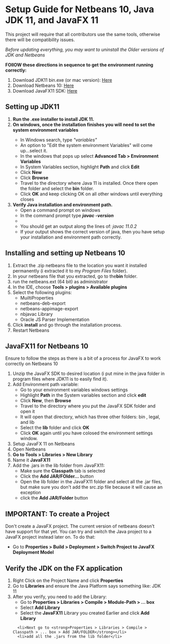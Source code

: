 <h1>Setup Guide for Netbeans 10, Java JDK 11, and JavaFX 11</h1>

<p>This project will require that all contributors use the same tools, otherwise there will be compatibility issues.</p>
<p><em>Before updating everything, you may want to uninstall the Older versions of JDK and Netbeans</em></p>
<strong>FOllOW these directions in sequence to get the environment running correctly:</strong>
<ol>
  <li>Download JDK11 bin.exe (or mac version): <a href ="https://www.oracle.com/technetwork/java/javase/downloads/jdk11-downloads-5066655.html">Here</a></li>
  <li>Download Netbeans 10: <a href="https://www-us.apache.org/dist/incubator/netbeans/incubating-netbeans/incubating-10.0/incubating-netbeans-10.0-bin.zip">Here</a></li>
  <li>Download JavaFX11 SDK: <a href="https://gluonhq.com/products/javafx/">Here</a></li>
</ol>

<h2>Setting up JDK11</h2>
<ol>
  <li><strong>Run the .exe installer to install JDK 11.</strong></li>
  <li><strong>On windows, once the installation finishes you will need to set the system environment variables</strong></li>
  <ul>
    <li>In Windows search, type <em>"variables"</em></li>
    <li>An option to "Edit the system environment Variables" will come up...select it.</li>
    <li>In the windows that pops up select <strong>Advanced Tab > Environment Variables</strong></li>
    <li>In System Variables section, highlight <strong>Path</strong> and click <strong>Edit</strong></li>
    <li>Click <strong>New</strong></li>
    <li>Click <strong>Browse</strong></li>
    <li>Travel to the directory where Java 11 is installed.  Once there open the folder and select the <strong>bin</strong> folder.</li>
    <li>Click <strong>OK</strong> and keep clicking OK on all other windows until everything closes</li>
  </ul>
  <li><strong>Verify Java installation and environment path.</strong>
    <ul>
        <li>Open a command prompt on windows</li>
        <li>In the command prompt type <strong><em>javac -version</em></strong><li>
        <li>You should get an output along the lines of: <em>javac 11.0.2</em></li>
        <li>If your output shows the correct version of java, then you have setup your installation and environment path correctly.</li>
    </ul>
  </li>
    
  
</ol>

<h2>Installing and setting up Netbeans 10</h2>

<ol>
  <li>Extract the .zip netbeans file to the location you want it installed permanently (i extracted it to my <em>Program Files</em> folder).</li>
  <li>In your netbeans file that you extracted, go to the<strong>bin</strong> folder.
  <li>run the netbeans.ext (64 bit) as administrator</li>
  <li>In the IDE, choose <strong>Tools > plugins > Available plugins</strong></li>
  <li>Select the following plugins: 
  <ul>
    <li>MuiltiProperties</li>
    <li>netbeans-deb-export</li>
    <li>netbeans-appimage-export</li>
    <li>nbjavac Library</li>
    <li>Oracle JS Parser Implementation</li>
  </ul>
  </li>
  <li>Click <strong> install</strong> and go through the installation process.</li>
  <li>Restart Netbeans</li>
</ol>


<h2>JavaFX11 for Netbeans 10</h2>
<p>Ensure to follow the steps as there is a bit of a process for JavaFX to work correctly on Netbeans 10</p>
<ol>
  <li>Unzip the JavaFX SDK to desired location (i put mine in the java folder in program files where JDK11 is to easily find it).</li>
  <li>Add Environment path variable: 
      <ul>
        <li>Go to your environment variables windows settings</li>
        <li>Highlight <strong>Path</strong> in the System variables section and click <strong>edit</strong></li>
        <li>Click <strong>New</strong>, then <strong>Browse</strong></li>
        <li>Travel to the directory where you put the JavaFX SDK folder and open it</li>
        <li>It will open that directory, which has three other folders: bin , legal, and lib</li>
        <li>Select the <strong>lib</strong></> folder and click <strong>OK</strong></li>
        <li>Click <strong>OK</strong> again until you have colosed the environment settings window.</li>
      </ul>
  </li>
  <li>Setup JavaFX 11 on Netbeans</li>
  <li>Open Netbeans</li>
  <li><strong>Go to Tools > Libraries > New Library</strong></li>
  <li>Name it <strong>JavaFX11</strong></li>
  <li>Add the .jars in the lib folder from JavaFX11:
      <ul>
        <li>Make sure the <strong>Classpath</strong> tab is selected</li>
        <li>Click the <strong>Add JAR/FOlder...</strong> button</li>
        <li>Open the lib folder in the JavaFX11 folder and select all the .jar files, but make sure you don't add the src.zip file because it will cause an exception</li>
        <li>click the <strong>Add JAR/Folder</strong> button</li>
      </ul>
</ol>

<h2>IMPORTANT: To create a Project</h2>
<p> Don't create a JavaFX project.  The current version of netbeans doesn't have support for that yet.  You can try and switch the Java project to a JavaFX project instead later on. To do that:</p>
<ul>
  <li>Go to <strong> Properties > Build > Deployment > Switch Project to JavaFX Deployment Model</strong></li>
 </ul>
 <h2>Verify the JDK on the FX application</h2>
 <ol>
  <li>Right Click on the Project Name and click <strong>Properties</strong></li>
  <li>Go to <strong>Libraries</strong> and ensure the Java Platform says something like: JDK 11</li>
  <li>After you verify, you need to add the Library: 
   <ul>
     <li>Go to <strong>Properties > Libraries > Compile > Module-Path > ... box</strong></li>
        <li>Select <strong>Add Library</strong></li>
        <li>Select the <strong>JavaFX11</strong> Library you created Earlier and click <strong>Add Library</strong></li>
       </ul>
      
      <li>Next go to <strong>Properties > Libraries > Compile > Classpath > ... box > Add JAR/FOLDER</strong></li>
      <li>add all the .jars from the lib folder</li>
 </ol>
  




